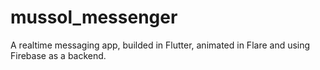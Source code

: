 # mussol_messenger
A realtime messaging app, builded in Flutter, animated in Flare and using  Firebase as a backend.
